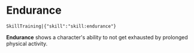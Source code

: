 # Endurance

`SkillTraining|{"skill":"skill:endurance"}`

**Endurance** shows a character's ability to not get exhausted by prolonged physical activity.
